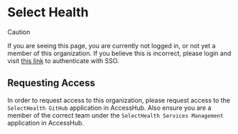 # Select Health

> [!CAUTION]
> If you are seeing this page, you are currently not logged in, or not yet a member of this organization. If you believe this is incorrect, please login and visit [this link](https://github.com/orgs/SelectHealth/sso) to authenticate with SSO.

## Requesting Access

In order to request access to this organization, please request access to the `SelectHealth GitHub` application in AccessHub. Also ensure you are a member of the correct team under the `SelectHealth Services Management` application in AccessHub.
